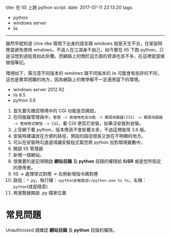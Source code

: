 title: 在 IIS 上跑 python script.
date: 2017-07-11 22:13:20
tags:
- python
- windows server
- iis
---
雖然早就知道 Unix-like 環境下出身的語言跟 windows 就是天生不合，在架設時應當避免使用 windows，不過人在江湖身不由己，如今要在 IIS 下跑 python，只是沒想到過程竟如此折騰。而網路上的關於這方面的資源也並不多，在這裡就當做做個筆記。

環境如下，需注意不同版本的 windows 跟不同版本的 iis 可能會有些許的不同，這也是異常困難的地方，因為網路上的教學都不一定適用當下的環境。
- windows server 2012 R2
- iis 8.5
- python 3.6

1. 首先要先確認環境中的 CGI 功能是否開啟。
2. 在伺服器管理員中，`管理 -> 新增角色及功能 -> 網頁伺服器(IIS) -> 網頁伺服器 -> 應用程式開發 -> CGI`，看 CGI 使否已安裝，如果沒安裝則安裝。
3. 上官網下載 python，版本應該不會影響太多，不過這裡是用 3.6 版。
4. 安裝時建議放在方便的路徑，預設的路徑很長又放在不明顯的地方。
5. 可以在安裝時勾選選項讓安裝程式幫您將 python 加到環境變數中。
6. 開啟 IIS 管理器
7. 新增一個網站。
6. 很重要的是記得開啟 **網站目錄** 及 **python** 目錄的權限給 **IUSR** 或是您所指定的使用者。
7. IIS -> 處理常式對應 -> 右側新增指令碼對應
8. 路徑：`*.py`，執行檔：`<python安裝路徑>/python.exe %s %s`，名稱：`python`(或是隨意)
9. 用瀏覽器開啟 .py 檔案位置

# 常見問題
Unauthroized
請確認 **網站目錄** 及 **python** 目錄的權限。

